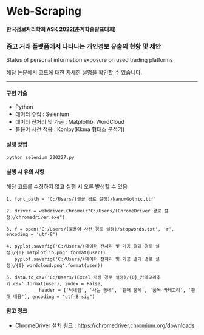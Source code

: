 # Web-Scraping

#### 한국정보처리학회 ASK 2022(춘계학술발표대회) 
### 중고 거래 플랫폼에서 나타나는 개인정보 유출의 현황 및 제안
Status of personal information exposure on used trading platforms

해당 논문에서 코드에 대한 자세한 설명을 확인할 수 있습니다.

---------
#### 구현 기술
* Python
* 데이터 수집 : Selenium
* 데이터 전처리 및 가공 : Matplotlib, WordCloud
* 불용어 사전 적용 : Konlpy(Kkma 형태소 분석기)

#### 실행 방법
<pre><code>python selenium_220227.py</code></pre>

#### 실행 시 유의 사항
해당 코드를 수정하지 않고 실행 시 오류 발생할 수 있음

<pre><code>1. font_path = 'C:/Users/(글꼴 경로 설정)/NanumGothic.ttf'

2. driver = webdriver.Chrome(r"C:/Users/(ChromeDriver 경로 설정)/chromedriver.exe")

3. f = open('C:/Users/(불용어 사전 경로 설정)/stopwords.txt', 'r', encoding = 'utf-8')

4. pyplot.savefig('C:/Users/(데이터 전처리 및 가공 결과 경로 설정)/{0}_matplotlib.png'.format(user))
   pyplot.savefig('C:/Users/(데이터 전처리 및 가공 결과 경로 설정)/{0}_wordcloud.png'.format(user))
   
5. data.to_csv('C:/Users/(Excel 저장 경로 설정)/{0}_카테고리추가.csv'.format(user), index = False,
            header = ['닉네임', '사는 동네', '판매 품목', '품목 카테고리', '판매 내용'], encoding = "utf-8-sig")</code></pre>

#### 참고 링크    
* ChromeDriver 설치 링크 : https://chromedriver.chromium.org/downloads
